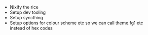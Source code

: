 - Nixify the rice
- Setup dev tooling
- Setup syncthing
- Setup options for colour scheme etc so we can
call theme.fg1 etc instead of hex codes
